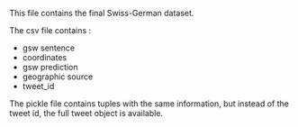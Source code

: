 This file contains the final Swiss-German dataset.

The csv file contains :
 - gsw sentence
 - coordinates
 - gsw prediction
 - geographic source
 - tweet_id

The pickle file contains tuples with the same information, but instead of the tweet id, the full tweet object is available. 
